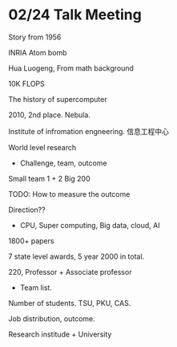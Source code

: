 # 02/24 Talk Meeting

Story from 1956

INRIA Atom bomb

Hua Luogeng, From math background

10K FLOPS

The history of supercomputer

2010, 2nd place. Nebula.

Institute of infromation engneering.
信息工程中心

World level research

- Challenge, team, outcome

Small team 1 + 2
Big 200

TODO: How to measure the outcome

Direction??

- CPU, Super computing, Big data, cloud, AI

1800+ papers

7 state level awards, 5 year 2000 in total.

220, Professor + Associate professor

- Team list.
 
Number of students. TSU, PKU, CAS.

Job distribution, outcome.

Research institude + University





